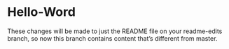 # Hello-Word
These changes will be made to just the README file on your readme-edits branch, so now this branch contains content that’s different from master.
